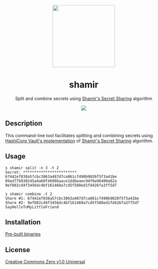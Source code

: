 <div align="center">
  <img src="https://user-images.githubusercontent.com/11808903/112536517-e07bcb00-8dad-11eb-9931-10ad4fe5c1d9.png" width="200"/>

  <h1>shamir</h1>

  <p>Split and combine secrets using <a href="https://en.wikipedia.org/wiki/Shamir%27s_Secret_Sharing">Shamir's Secret Sharing</a> algorithm</p>

  <a href="https://github.com/incipher/shamir/releases/latest">
    <img src="https://img.shields.io/github/release/incipher/shamir.svg?style=for-the-badge" />
  </a>
</div>

## Description

This command-line tool facilitates splitting and combining secrets using [HashiCorp Vault's implementation](https://github.com/hashicorp/vault/blob/master/shamir/shamir.go) of [Shamir's Secret Sharing](https://en.wikipedia.org/wiki/Shamir%27s_Secret_Sharing) algorithm.

## Usage

```
❯ shamir split -n 3 -t 2
Secret: ************************
67442ef838a57cbc3063a487d7ca861cf490b9026f5f3a41be
89ad77b930245a4a60f4698baace1ddbeaec94f0a96400a82a
9ef082cd4f3456dc4bf161460a7cd5f580ed1fd426fa3ff5d7

❯ shamir combine -t 2
Share #1: 67442ef838a57cbc3063a487d7ca861cf490b9026f5f3a41be
Share #2: 9ef082cd4f3456dc4bf161460a7cd5f580ed1fd426fa3ff5d7
SayHelloToMyLittleFriend
```

## Installation

[Pre-built binaries](https://github.com/incipher/shamir/releases)

## License

<a href="https://creativecommons.org/publicdomain/zero/1.0/">Creative Commons Zero v1.0 Universal</a>
